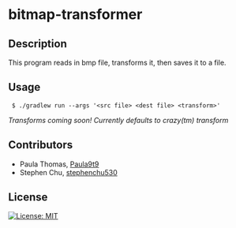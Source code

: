 # bitmap-transformer

## Description
This program reads in bmp file, transforms it, then saves it to a file.

## Usage
```
 $ ./gradlew run --args '<src file> <dest file> <transform>'
```
*Transforms coming soon! Currently defaults to crazy(tm) transform*

## Contributors
* Paula Thomas, [Paula9t9](https://github.com/Paula9t9)
* Stephen Chu, [stephenchu530](https://github.com/stephenchu530)

## License
[![License: MIT](https://img.shields.io/badge/License-MIT-yellow.svg)](https://github.com/stephenchu530/bitmap-transformer/blob/master/LICENSE)
